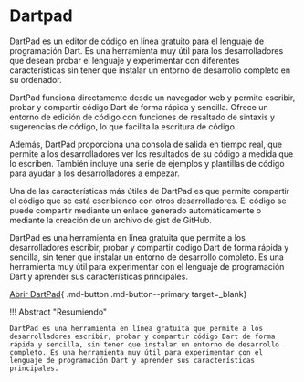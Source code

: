 # Dartpad

DartPad es un editor de código en línea gratuito para el lenguaje de programación Dart. Es una herramienta muy útil para los desarrolladores que desean probar el lenguaje y experimentar con diferentes características sin tener que instalar un entorno de desarrollo completo en su ordenador.

DartPad funciona directamente desde un navegador web y permite escribir, probar y compartir código Dart de forma rápida y sencilla. Ofrece un entorno de edición de código con funciones de resaltado de sintaxis y sugerencias de código, lo que facilita la escritura de código.

Además, DartPad proporciona una consola de salida en tiempo real, que permite a los desarrolladores ver los resultados de su código a medida que lo escriben. También incluye una serie de ejemplos y plantillas de código para ayudar a los desarrolladores a empezar.

Una de las características más útiles de DartPad es que permite compartir el código que se está escribiendo con otros desarrolladores. El código se puede compartir mediante un enlace generado automáticamente o mediante la creación de un archivo de gist de GitHub.

DartPad es una herramienta en línea gratuita que permite a los desarrolladores escribir, probar y compartir código Dart de forma rápida y sencilla, sin tener que instalar un entorno de desarrollo completo. Es una herramienta muy útil para experimentar con el lenguaje de programación Dart y aprender sus características principales.

[Abrir DartPad](https://dartpad.dev/){ .md-button .md-button--primary target=_blank}

!!! Abstract "Resumiendo"

    DartPad es una herramienta en línea gratuita que permite a los desarrolladores escribir, probar y compartir código Dart de forma rápida y sencilla, sin tener que instalar un entorno de desarrollo completo. Es una herramienta muy útil para experimentar con el lenguaje de programación Dart y aprender sus características principales.

